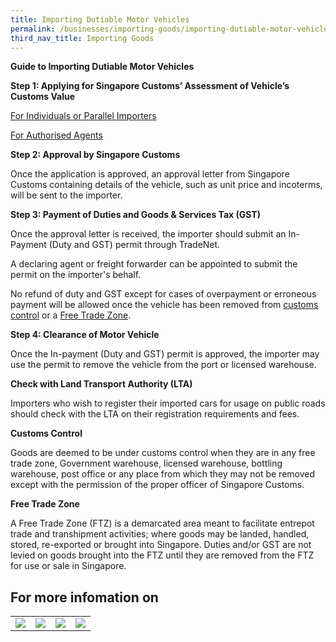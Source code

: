 ```yaml
---
title: Importing Dutiable Motor Vehicles 
permalink: /businesses/importing-goods/importing-dutiable-motor-vehicles
third_nav_title: Importing Goods
---
```


**Guide to Importing Dutiable Motor Vehicles**

**Step 1: Applying for Singapore Customs’ Assessment of Vehicle’s Customs Value**

 [ For Individuals or Parallel Importers ](https://www.customs.gov.sg/businesses/importing-goods/importing-dutiable-motor-vehicles/guide-to-importing-dutiable-motor-vehicles#item-heading-a2a33977-6a08-4b4d-9b54-e62c4e2b64eb)

 [For Authorised Agents](https://www.customs.gov.sg/businesses/importing-goods/importing-dutiable-motor-vehicles/guide-to-importing-dutiable-motor-vehicles#item-heading-19ddb277-d73b-4416-a1f5-f2787d41c3a3)

**Step 2: Approval by Singapore Customs**

Once the application is approved, an approval letter from Singapore Customs containing details of the vehicle, such as unit price and incoterms, will be sent to the importer.

**Step 3: Payment of Duties and Goods & Services Tax (GST)**

Once the approval letter is received, the importer should submit an In-Payment (Duty and GST) permit through TradeNet.

A declaring agent or freight forwarder can be appointed to submit the permit on the importer's behalf.

No refund of duty and GST except for cases of overpayment or erroneous payment will be allowed once the vehicle has been removed from [customs control](https://www.customs.gov.sg/businesses/importing-goods/importing-dutiable-motor-vehicles/guide-to-importing-dutiable-motor-vehicles#customscontrol) or a [Free Trade Zone](https://www.customs.gov.sg/businesses/importing-goods/importing-dutiable-motor-vehicles/guide-to-importing-dutiable-motor-vehicles#customscontrol).

**Step 4: Clearance of Motor Vehicle**

Once the In-payment (Duty and GST) permit is approved, the importer may use the permit to remove the vehicle from the port or licensed warehouse.

**Check with Land Transport Authority (LTA)**

Importers who wish to register their imported cars for usage on public roads should check with the LTA on their registration requirements and fees.

**Customs Control**

Goods are deemed to be under customs control when they are in any free trade zone, Government warehouse, licensed warehouse, bottling warehouse, post office or any place from which they may not be removed except with the permission of the proper officer of Singapore Customs.

**Free Trade Zone**

A Free Trade Zone (FTZ) is a demarcated area meant to facilitate entrepot trade and transhipment activities; where goods may be landed, handled, stored, re-exported or brought into Singapore. Duties and/or GST are not levied on goods brought into the FTZ until they are removed from the FTZ for use or sale in Singapore.

## For more infomation on 
|  |  |  |  |
|--|--|--|--|
| **![](https://lh5.googleusercontent.com/WdRGahgjfTS6hEdmd2uLgL8pHaRZ3uqgnjVmuL61dbnLFki6fvZSyQjYcSoT181HaR9au6iIDayfUymU62wGuTs6w2E1Yt1UHqPqQ5p0iBv86SJgUblMsv0n77_e1Y4qg51MC9_SL7bNyG6Xrg)** | **![](https://lh6.googleusercontent.com/AJxx3WaqmBl0uWintA5bxZhHsAlDlVwj-egep5CS94lXCg2fvucYxkez3FVwZ0y1qd-0JfTBqDGzVisoz0f0LQdqAlDkS0lA6eZSt9lSYWeURucKODyjn-yymr51qoGVuQCPhnEJw8cml-haNg)** |  **![](https://lh5.googleusercontent.com/wbIjkirqq0-607OAsWfxfpzKfb_mNmJ9oWXjO0KwOEoyoBPcLYmNgb2GvQfxN8fQaV7rvi703fUlpVYk8MZDNmjx-gGNFW_M6Ag2PDv5zFJINYRnJws4Xkl_M-0crX_MVRZj365b8WjZghfVUg)**| **![](https://lh5.googleusercontent.com/rjEmvWckKmmqS3WxvxN9LUcsKJCe82SGuA3VLql77JAqhgZP1atreA3o8pMBQ2YB5rSpGaJgdO4BG6OtbxbyYctASYJEKlN1XIt3MtH-Yr2B3RsLjYEJOUZK3J7sRgixmJhOBPlB80l0xsfy1Q)** |

